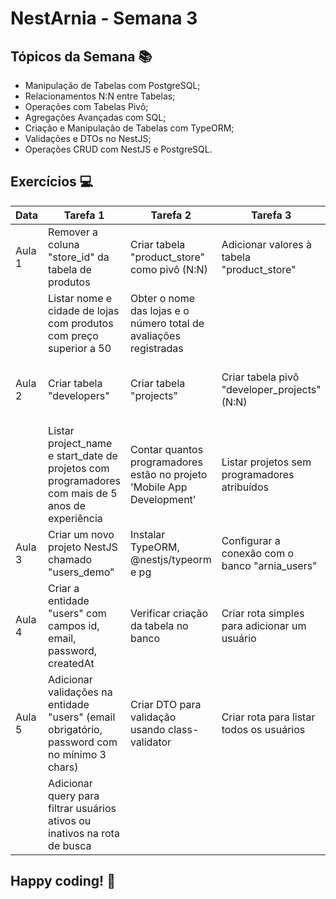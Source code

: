 # NestArnia - Semana 3

## Tópicos da Semana 📚

- Manipulação de Tabelas com PostgreSQL;
- Relacionamentos N:N entre Tabelas;
- Operações com Tabelas Pivô;
- Agregações Avançadas com SQL;
- Criação e Manipulação de Tabelas com TypeORM;
- Validações e DTOs no NestJS;
- Operações CRUD com NestJS e PostgreSQL.

## Exercícios 💻

| Data   | Tarefa 1                                                                                         | Tarefa 2                                                               | Tarefa 3                                       | Tarefa 4                                                                                                                           | Tarefa 5                                                                                        |
| ------ | ------------------------------------------------------------------------------------------------ | ---------------------------------------------------------------------- | ---------------------------------------------- | ---------------------------------------------------------------------------------------------------------------------------------- | ----------------------------------------------------------------------------------------------- |
| Aula 1 | Remover a coluna "store_id" da tabela de produtos                                                | Criar tabela "product_store" como pivô (N:N)                           | Adicionar valores à tabela "product_store"     | Listar nome e cidade das lojas com produtos em estoque                                                                             | Listar nome e cidade das lojas com produtos avaliados com média >= 4                            |
|        | Listar nome e cidade de lojas com produtos com preço superior a 50                               | Obter o nome das lojas e o número total de avaliações registradas      |                                                |                                                                                                                                    |                                                                                                 |
| Aula 2 | Criar tabela "developers"                                                                        | Criar tabela "projects"                                                | Criar tabela pivô "developer_projects" (N:N)   | Inserir dados de "developer_projects"                                                                                              | Listar desenvolvedores e os projetos a que estão atribuídos                                     |
|        | Listar project_name e start_date de projetos com programadores com mais de 5 anos de experiência | Contar quantos programadores estão no projeto 'Mobile App Development' | Listar projetos sem programadores atribuídos   | Listar programadores atribuídos a projetos que começam com a letra "E", junto com suas habilidades e quantidade de projetos únicos |                                                                                                 |
| Aula 3 | Criar um novo projeto NestJS chamado "users_demo"                                                | Instalar TypeORM, @nestjs/typeorm e pg                                 | Configurar a conexão com o banco "arnia_users" | Verificar se o projeto está funcionando                                                                                            |                                                                                                 |
| Aula 4 | Criar a entidade "users" com campos id, email, password, createdAt                               | Verificar criação da tabela no banco                                   | Criar rota simples para adicionar um usuário   |                                                                                                                                    |                                                                                                 |
| Aula 5 | Adicionar validações na entidade "users" (email obrigatório, password com no mínimo 3 chars)     | Criar DTO para validação usando class-validator                        | Criar rota para listar todos os usuários       | Criar rota para buscar usuário por id                                                                                              | Criar rota para soft delete, alterando "isActive" para false; lançar exceção caso id não exista |
|        | Adicionar query para filtrar usuários ativos ou inativos na rota de busca                        |                                                                        |                                                |                                                                                                                                    |                                                                                                 |

## **Happy coding!** 🚀
